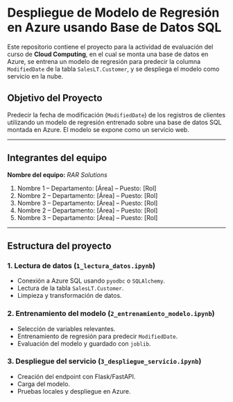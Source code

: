 # Despliegue de Modelo de Regresión en Azure usando Base de Datos SQL

Este repositorio contiene el proyecto para la actividad de evaluación del curso de **Cloud Computing**, en el cual se monta una base de datos en Azure, se entrena un modelo de regresión para predecir la columna `ModifiedDate` de la tabla `SalesLT.Customer`, y se despliega el modelo como servicio en la nube.

## Objetivo del Proyecto

Predecir la fecha de modificación (`ModifiedDate`) de los registros de clientes utilizando un modelo de regresión entrenado sobre una base de datos SQL montada en Azure. El modelo se expone como un servicio web.

---

## Integrantes del equipo

**Nombre del equipo:** *RAR Solutions*  
1. Nombre 1 – Departamento: [Área] – Puesto: [Rol]  
2. Nombre 2 – Departamento: [Área] – Puesto: [Rol]  
3. Nombre 3 – Departamento: [Área] – Puesto: [Rol]
2. Nombre 2 – Departamento: [Área] – Puesto: [Rol]  
3. Nombre 3 – Departamento: [Área] – Puesto: [Rol]

---

## Estructura del proyecto

### 1. Lectura de datos (`1_lectura_datos.ipynb`)
- Conexión a Azure SQL usando `pyodbc` o `SQLAlchemy`.
- Lectura de la tabla `SalesLT.Customer`.
- Limpieza y transformación de datos.

### 2. Entrenamiento del modelo (`2_entrenamiento_modelo.ipynb`)
- Selección de variables relevantes.
- Entrenamiento de regresión para predecir `ModifiedDate`.
- Evaluación del modelo y guardado con `joblib`.

### 3. Despliegue del servicio (`3_despliegue_servicio.ipynb`)
- Creación del endpoint con Flask/FastAPI.
- Carga del modelo.
- Pruebas locales y despliegue en Azure.

